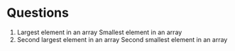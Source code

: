 # Questions

1. Largest element in an array
   Smallest element in an array
2. Second largest element in an array
   Second smallest element in an array
